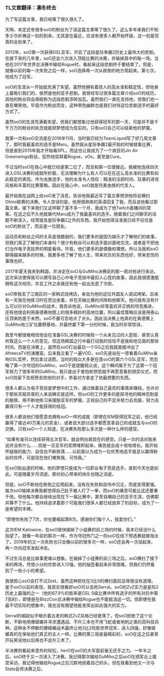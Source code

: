 ### TL文章翻译：凛冬终去

为了写这篇文章，我已经等了很久很久了。

天啊，肯定还有很多soO的粉丝为了读这篇文章等了很久了。这么多年来我们不知多少次祈祷这一刻的到来，尤其是在最近，应该有很多人都开始怀疑，这一刻是否真的会到来了。

2013年，soO第一次获得GSL亚军，开启了这段星际争霸2历史上最伟大的悲剧。在接下来的几年里，soO还会六次进入顶级比赛的决赛，并输掉其中的每一场。当他在2017年世界总决赛中输给Rogue时，看起来这段悲剧终于要结束了。但是，就像以前的每一次失败之后一样，soO选择再一次从跌倒的地方爬起来。第七次，他成为了冠军。

soO的生涯从一开始就充满了失望。虽然他拥有着惊人的高水准和稳定性，但他身上最吸引我们的，依然是他的亚手悲剧。我曾经写过很多篇文章介绍soO的经历，其他的粉丝则会用昵称为这段悲剧添砖加瓦。虽然我们一直在支持他，但我们也一直在嘲笑他。毕竟作为粉丝而言，这种黑色幽默也是我们对待这位悲剧选手的最好方式了。

虽然soO的生涯充满着失望，但我们都想象过他获得冠军的那一天，可是并不是千千万万的粉丝的执念就能把梦想成为现实的。只有soO自己可以结束他的梦魇。

我第一次和soO交流是在2016年11月，当时我已经为TeamLiquid写了好几周文章了。那时我最喜欢的选手是Maru。虽然我从星际争霸2最开始的时候就看比赛，但是直到2015年我才开始看SPL，而这也让我成为了一个疯狂的Jin Air Greenwings粉丝，狂热地崇拜着Rogue，sOs，甚至是Cure。

不过当时soO在我心中就已经是第二位了，而且和第一位很接近。我被他连续四次进入GSL决赛的成就所折服，无法理解为什么有人可以在在这么高水准的比赛有如此稳定的表现。作为虫族选手，他的水准令人惊叹：精准的注卵时间、狂暴的进攻风格和丰富的比赛策略。因此在我心中，soO就是完美虫族的代言人。

最开始我在战网上给soO发了消息，告诉他我最近写了篇文章预测他将会横扫Olimo联赛的决赛。令人惊讶的是，他用很熟练的英语回复了我，而且说他看过那篇文章。接下来我们又这样聊了差不多一个月，我成为了他Twitch直播间的常客。在这之后不久他就替代Maru成为了我最喜欢的选手。随着我们之间聊天的话题不断深入，经常提及星际争霸2之外的东西，我开始觉得没准我已经不仅仅是soO的粉丝了，而且是一位朋友。

运动员和粉丝之间的关系是很脆弱的，我们更多的是因为娱乐才了解他们的故事，但我们真正了解他们本身吗？很少有粉丝可以和选手面对面地交流，或者是不把他们当作电子竞技界的明星看待。毕竟，他们更多的是偶像和理想。所以当我和soO聊得越来越多的时候，我更多地了解了他人生，带来欢乐的东西也好，带来悲伤的事情也好。

2017年夏天我来到韩国，并决定在soO与GuMiho决赛前的那一周对他进行采访。这次采访使得我可以撰写自己心中电子竞技中最扣人心弦的故事，因此我很感激能拥有这次经历，并且工作之余我还和他一起出去逛了次街。

soO带我去了江南区的一家韩式烧烤店，亲自为他的这位外国友人调试烤架。后来有一天我在他练习时在旁边坐着，并在天梯比赛的间隙和他聊天。他问我有没有什么可以针对GuMiho的战术，我告诉他说，GuMiho非常喜欢非正统的坦克推进，还有他很会利用奥德赛地图上的很多精妙的高地位置，所以最佳策略应该是用泰山压顶来防患于未然。soO不置可否地点了点头。因此当决赛上他真的在奥德赛上GuMiho地三矿位置野基地、并最终赢下第一分的时候，我当时非常惊讶。

我至今都很难相信他会在准备GSL决赛的时候陪一个从未见过的人逛街、甚至认真听取这么一个人的意见。但这场韩国之行中最打动我的恰恰不是我和他见面的那些时间，而是在决赛上，虽然在soO打出最后一个GG之后我就直接冲出了AfreecaTV的演播室。后来我又看了一遍VOD，soO先是站在一旁看着GuMiho亲吻GSL奖杯，然后拿过话筒。当时的观众大多更在意soO的第六个GSL亚军，而忽略了第一次夺冠的GuMiho，soO于是提醒观众说，这个瞬间属于为了这第一个冠军努力了很多年的GuMiho。我只是出于害怕和愤怒就不再愿意看到颁奖仪式，而soO则留下去祝贺击败他的对手，恭喜对方拿走了他最想要的东西。

很多人都认为电子竞技是梦想中的工作，通过做着自己喜欢的事情来赚钱。也许对于那些天赋异禀的人来说确实是这样。但soO的工作更多的是探寻他的精神忍耐度的极限，用不断地练习来摆脱亚军的梦魇，正视自己的不足并努力去克服，努力去赢得只有一个人才能获得的桂冠。

很多人都说他们很愿意去拥有soO一样的成就（即使在IEM获得冠军之前，他已经赢得了接近40万美元的奖金），或者说大部分选手都愿意拿自己的成就去与soO的交换。只有soO一个人知道，在决赛失败那么多次是一种什么样的感受。

“如果有谁可以连续获得五次亚军，就会明白我现在的感受。只是一次的话对我来说并没有什么……但是一旦亚军的奖牌堆积起来，痛苦就会成十倍地增长。我开始怀疑我的能力、自信也不断跌落……以前我以为成为一位优秀地选手就足以赢得粉丝的欢呼，可是现在他们嘲笑我、可怜我。”

在soO刚出道的时候，他的梦想只是成为一位职业电子竞技选手，直到今天也是如此。可是随着岁月流逝，那份初心带来的快乐也随之消逝。

但是，soO不断地在跌倒之后爬起来，没有在失败和自怜中沉沦，而是变得更强。每次soO输掉决赛我都觉得自己肚子被人打了一拳，而soO的痛苦可能比这还要重千倍。但他每次都会继续出现在下一届比赛中，甚至自嘲自己的亚手生涯，仿佛那并算不了什么。他持续追求着那个可能我们很多人都已经放弃了的目标，成为了一座希望的丰碑。

“即使你失败了7次，你也要崛起第8次。感谢你们每个人，我爱你们。”

这次IEM Katowice，在soO很快输掉了小组赛的前三场的时候，我本已经没什么指望了。就像一年前的那次一样，作为夺冠热门之一的soO在线下预选赛就被淘汰了。2019年的又一次失败也只会像以前的很多次一样，soO还会再一次站起来、再一次向冠军发起冲击。

不过生活总是比故事更难以想象。在输掉了小组赛的前三场之后，soO横扫了接下来的两场，凭借小分的优势进入12强。他的抽签看起来非常困难，但我们仍然看到了一些小小的希望。

我很担心soO会打不过Zest，虽然这种担忧在3比0的横扫面前显得很没有道理。鉴于soO以前的表现，我其实很看好soO可以击败Serral。soO的ZvZ实力是星际2历史上最强的之一（他的67.9%的胜率是GSL S级比赛中所有选手的所有对抗中第7高的），即使是在BlizzCon总决赛中输给Rogue也不能抵消这一切。但即使在我最不切实际的想象中，我也没有期望他能发挥出如此强大的实力。

Serral的崛起似乎暗示着古老的韩式ZvZ风格已经衰落了，但soO拒绝了这个论断，不断地用爆蟑螂并寻求遭遇战、不升三本也不用飞蛇或者地刺之类的高科技兵种。这种永不停歇的爆蟑螂战术最终让他3比2险胜世界冠军、进入四强，好像蟑螂真的在保佑他们真正的主人一样。比赛的第三局是最精彩的，soO在这之后甚至开玩笑说他以后再也不会升三本了。

半决赛则看起来意外的轻松，herO在soO的大军面前毫无还手之力。一年半之后，soO终于又一次进入了决赛。我记得那次输给GuMiho之后soO在颁奖台上接受采访，我记得他输给Rogue之后沉默地挠着自己的头，但在我看到他又一次与Stats会师决赛之后，